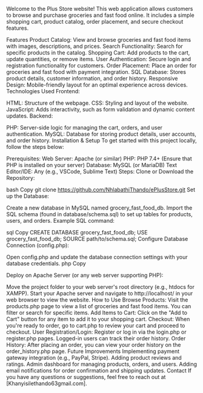 Welcome to the Plus Store website! This web application allows customers to browse and purchase groceries and fast food online. It includes a simple shopping cart, product catalog, order placement, and secure checkout features.

Features
Product Catalog: View and browse groceries and fast food items with images, descriptions, and prices.
Search Functionality: Search for specific products in the catalog.
Shopping Cart: Add products to the cart, update quantities, or remove items.
User Authentication: Secure login and registration functionality for customers.
Order Placement: Place an order for groceries and fast food with payment integration.
SQL Database: Stores product details, customer information, and order history.
Responsive Design: Mobile-friendly layout for an optimal experience across devices.
Technologies Used
Frontend:

HTML: Structure of the webpage.
CSS: Styling and layout of the website.
JavaScript: Adds interactivity, such as form validation and dynamic content updates.
Backend:

PHP: Server-side logic for managing the cart, orders, and user authentication.
MySQL: Database for storing product details, user accounts, and order history.
Installation & Setup
To get started with this project locally, follow the steps below:

Prerequisites:
Web Server: Apache (or similar)
PHP: PHP 7.4+ (Ensure that PHP is installed on your server)
Database: MySQL (or MariaDB)
Text Editor/IDE: Any (e.g., VSCode, Sublime Text)
Steps:
Clone or Download the Repository:

bash
Copy
git clone https://github.com/NhlabathiThando/ePlusStore.git
Set up the Database:

Create a new database in MySQL named grocery_fast_food_db.
Import the SQL schema (found in database/schema.sql) to set up tables for products, users, and orders.
Example SQL command:

sql
Copy
CREATE DATABASE grocery_fast_food_db;
USE grocery_fast_food_db;
SOURCE path/to/schema.sql;
Configure Database Connection (config.php):

Open config.php and update the database connection settings with your database credentials.
php
Copy
<?php
define('DB_SERVER', 'localhost');
define('DB_USERNAME', 'yourusername');
define('DB_PASSWORD', 'yourpassword');
define('DB_DATABASE', 'grocery_fast_food_db');
?>
Deploy on Apache Server (or any web server supporting PHP):

Move the project folder to your web server's root directory (e.g., htdocs for XAMPP).
Start your Apache server and navigate to http://localhost/ in your web browser to view the website.
How to Use
Browse Products: Visit the products.php page to view a list of groceries and fast food items. You can filter or search for specific items.
Add Items to Cart: Click on the "Add to Cart" button for any item to add it to your shopping cart.
Checkout: When you're ready to order, go to cart.php to review your cart and proceed to checkout.
User Registration/Login: Register or log in via the login.php or register.php pages. Logged-in users can track their order history.
Order History: After placing an order, you can view your order history on the order_history.php page.
Future Improvements
Implementing payment gateway integration (e.g., PayPal, Stripe).
Adding product reviews and ratings.
Admin dashboard for managing products, orders, and users.
Adding email notifications for order confirmation and shipping updates.
Contact
If you have any questions or suggestions, feel free to reach out at [Khanyisilethando63gmail.com].


